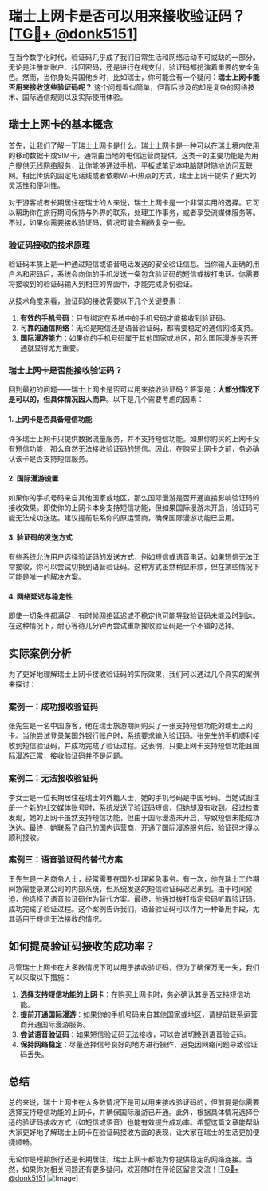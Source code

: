 # 瑞士上网卡是否可以用来接收验证码？[[TG💪+ @donk5151](https://t.me/s/donk5151)]

在当今数字化时代，验证码几乎成了我们日常生活和网络活动不可或缺的一部分。无论是注册新账户、找回密码，还是进行在线支付，验证码都扮演着重要的安全角色。然而，当你身处异国他乡时，比如瑞士，你可能会有一个疑问：**瑞士上网卡能否用来接收这些验证码呢？** 这个问题看似简单，但背后涉及的却是复杂的网络技术、国际通信规则以及实际使用体验。

## 瑞士上网卡的基本概念

首先，让我们了解一下瑞士上网卡是什么。瑞士上网卡是一种可以在瑞士境内使用的移动数据卡或SIM卡，通常由当地的电信运营商提供。这类卡的主要功能是为用户提供无线网络服务，让你能够通过手机、平板或笔记本电脑随时随地访问互联网。相比传统的固定电话线或者依赖Wi-Fi热点的方式，瑞士上网卡提供了更大的灵活性和便利性。

对于游客或者长期居住在瑞士的人来说，瑞士上网卡是一个非常实用的选择。它可以帮助你在旅行期间保持与外界的联系，处理工作事务，或者享受流媒体服务等。不过，如果你需要接收验证码，情况可能会稍微复杂一些。

### 验证码接收的技术原理

验证码本质上是一种通过短信或语音电话发送的安全验证信息。当你输入正确的用户名和密码后，系统会向你的手机发送一条包含验证码的短信或拨打电话。你需要将接收到的验证码输入到相应的界面中，才能完成身份验证。

从技术角度来看，验证码的接收需要以下几个关键要素：
1. **有效的手机号码**：只有绑定在系统中的手机号码才能接收到验证码。
2. **可靠的通信网络**：无论是短信还是语音验证码，都需要稳定的通信网络支持。
3. **国际漫游能力**：如果你的手机号码属于其他国家或地区，那么国际漫游是否开通就显得尤为重要。

### 瑞士上网卡是否能接收验证码？

回到最初的问题——瑞士上网卡是否可以用来接收验证码？答案是：**大部分情况下是可以的，但具体情况因人而异**。以下是几个需要考虑的因素：

#### 1. 上网卡是否具备短信功能

许多瑞士上网卡只提供数据流量服务，并不支持短信功能。如果你购买的上网卡没有短信功能，那么自然无法接收验证码的短信。因此，在购买上网卡之前，务必确认该卡是否支持短信服务。

#### 2. 国际漫游设置

如果你的手机号码来自其他国家或地区，那么国际漫游是否开通直接影响验证码的接收效果。即使你的上网卡本身支持短信功能，但如果国际漫游未开启，验证码可能无法成功送达。建议提前联系你的原运营商，确保国际漫游功能已启用。

#### 3. 验证码的发送方式

有些系统允许用户选择验证码的发送方式，例如短信或语音电话。如果短信无法正常接收，你可以尝试切换到语音验证码。这种方式虽然稍显麻烦，但在某些情况下可能是唯一的解决方案。

#### 4. 网络延迟与稳定性

即使一切条件都满足，有时候网络延迟或不稳定也可能导致验证码未能及时到达。在这种情况下，耐心等待几分钟再尝试重新接收验证码是一个不错的选择。

## 实际案例分析

为了更好地理解瑞士上网卡接收验证码的实际效果，我们可以通过几个真实的案例来探讨：

### 案例一：成功接收验证码

张先生是一名中国游客，他在瑞士旅游期间购买了一张支持短信功能的瑞士上网卡。当他尝试登录某国外银行账户时，系统要求输入验证码。张先生的手机顺利接收到短信验证码，并成功完成了验证过程。这表明，只要上网卡支持短信功能且国际漫游正常，接收验证码并不是问题。

### 案例二：无法接收验证码

李女士是一位长期居住在瑞士的外籍人士，她的手机号码是中国号码。当她试图注册一个新的社交媒体账号时，系统发送了验证码短信，但她却没有收到。经过检查发现，她的上网卡虽然支持短信功能，但由于国际漫游未开启，导致短信未能成功送达。最终，她联系了自己的国内运营商，开通了国际漫游服务后，验证码才得以顺利接收。

### 案例三：语音验证码的替代方案

王先生是一名商务人士，经常需要在国外处理紧急事务。有一次，他在瑞士工作期间急需登录某公司的内部系统，但系统发送的短信验证码迟迟未到。由于时间紧迫，他选择了语音验证码作为替代方案。最终，他通过拨打指定号码听取验证码，成功完成了验证过程。这个案例告诉我们，语音验证码可以作为一种备用手段，尤其适用于短信无法接收的情况。

## 如何提高验证码接收的成功率？

尽管瑞士上网卡在大多数情况下可以用于接收验证码，但为了确保万无一失，我们可以采取以下措施：

1. **选择支持短信功能的上网卡**：在购买上网卡时，务必确认其是否支持短信功能。
2. **提前开通国际漫游**：如果你的手机号码来自其他国家或地区，请提前联系运营商开通国际漫游服务。
3. **尝试语音验证码**：如果短信验证码无法接收，可以尝试切换到语音验证码。
4. **保持网络稳定**：尽量选择信号良好的地方进行操作，避免因网络问题导致验证码丢失。

## 总结

总的来说，瑞士上网卡在大多数情况下是可以用来接收验证码的，但前提是你需要选择支持短信功能的上网卡，并确保国际漫游已开通。此外，根据具体情况选择合适的验证码接收方式（如短信或语音）也能有效提升成功率。希望这篇文章能帮助大家更好地了解瑞士上网卡在验证码接收方面的表现，让大家在瑞士的生活更加便捷顺畅。

无论你是短期旅行还是长期居住，瑞士上网卡都能为你提供稳定的网络连接。当然，如果你对相关问题还有更多疑问，欢迎随时在评论区留言交流！[[TG💪+ @donk5151](https://t.me/s/donk5151) ![Image](https://i.postimg.cc/rwNCRYN7/Snipaste-2025-04-30-17-27-05.png)]